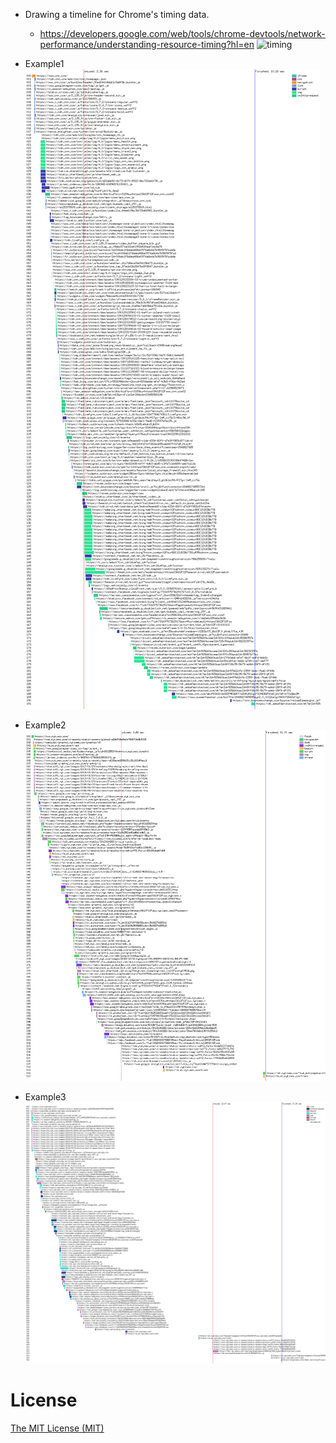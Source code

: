 * Drawing a timeline for Chrome's timing data.
  * https://developers.google.com/web/tools/chrome-devtools/network-performance/understanding-resource-timing?hl=en
  ![timing](https://developers.google.com/web/tools/chrome-devtools/network-performance/imgs/resource-timing-api.png)

* Example1
  ![sample](https://github.com/leepro/chrometimeline/blob/master/examples/timeline3.png)

* Example2
  ![sample](https://github.com/leepro/chrometimeline/blob/master/examples/timeline2.png)

* Example3
  ![sample](https://github.com/leepro/chrometimeline/blob/master/examples/timeline.png)



<a name="license"></a>
# License
[The MIT License (MIT)](LICENSE.md)
